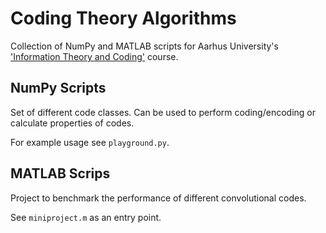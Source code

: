 Coding Theory Algorithms
========================
Collection of NumPy and MATLAB scripts for Aarhus University's ['Information Theory and Coding'](http://kursuskatalog.au.dk/en/course/60135) course.

NumPy Scripts
------------- 
Set of different code classes. Can be used to perform coding/encoding or calculate properties of codes. 

For example usage see `playground.py`.

MATLAB Scrips
-------------
Project to benchmark the performance of different convolutional codes. 

See `miniproject.m` as an entry point.
